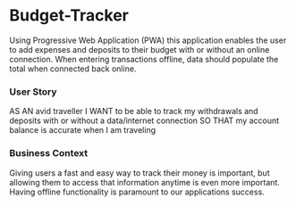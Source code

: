 # Budget-Tracker

Using Progressive Web Application (PWA) this application enables the user to add expenses and deposits to their budget with or without an online connection. When entering transactions offline, data should populate the total when connected back online.

### User Story
AS AN avid traveller
I WANT to be able to track my withdrawals and deposits with or without a data/internet connection
SO THAT my account balance is accurate when I am traveling

### Business Context
Giving users a fast and easy way to track their money is important, but allowing them to access that information anytime is even more important. Having offline functionality is paramount to our applications success.